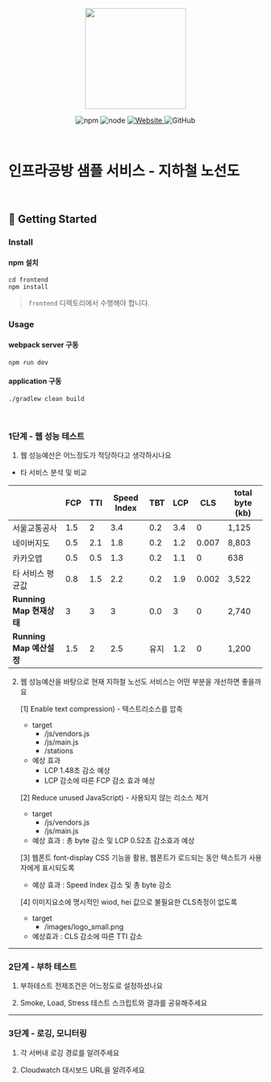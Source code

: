 <p align="center">
    <img width="200px;" src="https://raw.githubusercontent.com/woowacourse/atdd-subway-admin-frontend/master/images/main_logo.png"/>
</p>
<p align="center">
  <img alt="npm" src="https://img.shields.io/badge/npm-%3E%3D%205.5.0-blue">
  <img alt="node" src="https://img.shields.io/badge/node-%3E%3D%209.3.0-blue">
  <a href="https://edu.nextstep.camp/c/R89PYi5H" alt="nextstep atdd">
    <img alt="Website" src="https://img.shields.io/website?url=https%3A%2F%2Fedu.nextstep.camp%2Fc%2FR89PYi5H">
  </a>
  <img alt="GitHub" src="https://img.shields.io/github/license/next-step/atdd-subway-service">
</p>

<br>

# 인프라공방 샘플 서비스 - 지하철 노선도

<br>

## 🚀 Getting Started

### Install
#### npm 설치
```
cd frontend
npm install
```
> `frontend` 디렉토리에서 수행해야 합니다.

### Usage
#### webpack server 구동
```
npm run dev
```
#### application 구동
```
./gradlew clean build
```
<br>


### 1단계 - 웹 성능 테스트
1. 웹 성능예산은 어느정도가 적당하다고 생각하시나요

* 타 서비스 분석 및 비교   

|  | FCP | TTI | Speed Index | TBT | LCP | CLS | total byte (kb) |
| --- | --- | --- | --- | --- | --- | --- | --- |
| 서울교통공사 | 1.5 | 2 | 3.4 | 0.2 | 3.4 | 0 | 1,125 |
| 네이버지도 | 0.5 | 2.1 | 1.8 | 0.2 | 1.2 | 0.007 | 8,803 |
| 카카오맵 | 0.5 | 0.5 | 1.3 | 0.2 | 1.1 | 0 | 638 |
| 타 서비스 평균값 | 0.8 | 1.5 | 2.2 | 0.2 | 1.9 | 0.002 | 3,522 |
| **Running Map 현재상태** | 3 | 3 | 3 | 0.0 | 3 | 0 | 2,740 |
| **Running Map 예산설정** | 1.5 | 2 | 2.5 | 유지 | 1.2 | 0 | 1,200 |



2. 웹 성능예산을 바탕으로 현재 지하철 노선도 서비스는 어떤 부분을 개선하면 좋을까요

   [1] Enable text compression) - 텍스트리소스를 압축
   * target
     - /js/vendors.js
     - /js/main.js
     - /stations
   * 예상 효과   
     - LCP 1.48초 감소 예상
     - LCP 감소에 따른 FCP 감소 효과 예상

   [2] Reduce unused JavaScript) - 사용되지 않는 리소스 제거
   * target
     - /js/vendors.js
     - /js/main.js
   * 예상 효과 : 총 byte 감소 및 LCP 0.52초 감소효과 예상

   [3] 웹폰트 font-display CSS 기능을 활용, 웹폰트가 로드되는 동안 텍스트가 사용자에게 표시되도록
   * 예상 효과 : Speed Index 감소 및 총 byte 감소

   [4] 이미지요소에 명시적인 wiod, hei 값으로 불필요한 CLS측정이 없도록
   * target
     - /images/logo_small.png
   * 예상효과 : CLS 감소에 따른 TTI 감소

---

### 2단계 - 부하 테스트 
1. 부하테스트 전제조건은 어느정도로 설정하셨나요

2. Smoke, Load, Stress 테스트 스크립트와 결과를 공유해주세요

---

### 3단계 - 로깅, 모니터링
1. 각 서버내 로깅 경로를 알려주세요

2. Cloudwatch 대시보드 URL을 알려주세요

